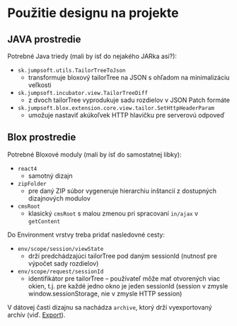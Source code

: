 # Použitie designu na projekte

## JAVA prostredie
Potrebné Java triedy (mali by ísť do nejakého JARka asi?):
- ```sk.jumpsoft.utils.TailorTreeToJson```
  - transformuje bloxový tailorTree na JSON s ohľadom na minimalizáciu veľkosti
- ```sk.jumpsoft.incubator.view.TailorTreeDiff```
  - z dvoch tailorTree vyprodukuje sadu rozdielov v JSON Patch formáte
- ```sk.jumpsoft.blox.extension.core.view.tailor.SetHttpHeaderParam```
  - umožuje nastaviť akúkoľvek HTTP hlavičku pre serverovú odpoveď
  
## Blox prostredie
Potrebné Bloxové moduly (mali by ísť do samostatnej libky):
- ```react4```
  - samotný dizajn
- ```zipFolder```
  - pre daný ZIP súbor vygeneruje hierarchiu inštancií z dostupných dizajnových modulov
- ```cmsRoot```
  - klasický ```cmsRoot``` s malou zmenou pri spracovaní ```in/ajax``` v ```getContent```

Do Environment vrstvy treba pridať nasledovné cesty:
- ```env/scope/session/viewState```
  - drží predchádzajúci tailorTree pod daným sessionId (nutnosť pre výpočet sady rozdielov)
- ```env/scope/request/sessionId```
  - identifikátor pre tailorTree – používateľ môže mať otvorených viac okien, t.j. pre každé jedno okno je jeden sessionId (session v zmysle window.sessionStorage, nie v zmysle HTTP session)

V dátovej časti dizajnu sa nachádza ```archive```, ktorý drží vyexportovaný archív (viď. [Export](Export.md)).